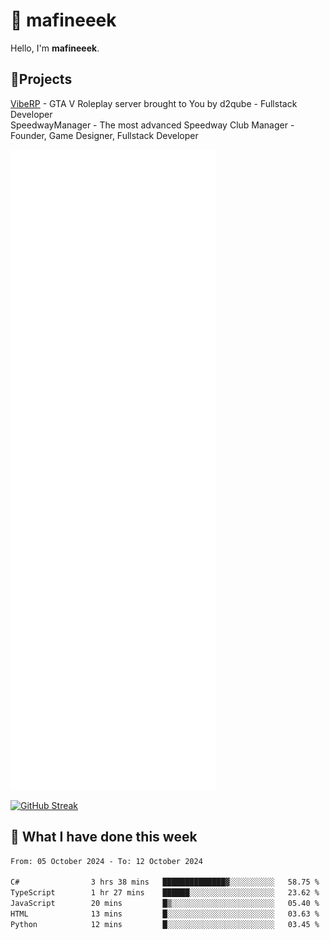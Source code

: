 # 👋 mafineeek
Hello, I'm **mafineeek**.

## 📝Projects

[VibeRP](https://v-rp.pl) - GTA V Roleplay server brought to You by d2qube - Fullstack Developer<br/>
SpeedwayManager - The most advanced Speedway Club Manager - Founder, Game Designer, Fullstack Developer


![](./github-metrics.svg)

[![GitHub Streak](https://streak-stats.demolab.com/?user=mafineeek)](https://git.io/streak-stats)

## 📰 What I have done this week
<!--START_SECTION:waka-->

```txt
From: 05 October 2024 - To: 12 October 2024

C#                3 hrs 38 mins   ██████████████▓░░░░░░░░░░   58.75 %
TypeScript        1 hr 27 mins    ██████░░░░░░░░░░░░░░░░░░░   23.62 %
JavaScript        20 mins         █▒░░░░░░░░░░░░░░░░░░░░░░░   05.40 %
HTML              13 mins         █░░░░░░░░░░░░░░░░░░░░░░░░   03.63 %
Python            12 mins         █░░░░░░░░░░░░░░░░░░░░░░░░   03.45 %
```

<!--END_SECTION:waka-->
